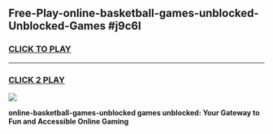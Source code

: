 
## Free-Play-online-basketball-games-unblocked-Unblocked-Games #j9c6l
<h3>
<a href="https://news.freeplayer.one?title=online-basketball-games-unblocked&ref=8M">CLICK TO PLAY</a></h3>
<hr>

<h3>
<a href="https://news.freeplayer.one?title=online-basketball-games-unblocked&ref=8M">CLICK 2 PLAY</a>
  
</h3>

<a href="https://news.freeplayer.one?title=online-basketball-games-unblocked&ref=8M"><img src="https://clearcache.store/games.png"></a>


**online-basketball-games-unblocked games unblocked: Your Gateway to Fun and Accessible Online Gaming**
